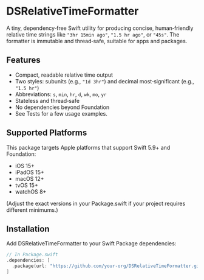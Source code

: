 # DSRelativeTimeFormatter

A tiny, dependency‑free Swift utility for producing concise, human‑friendly relative time strings like `"3hr 15min ago"`, `"1.5 hr ago"`, or `"45s"`. The formatter is immutable and thread‑safe, suitable for apps and packages.

## Features

- Compact, readable relative time output
- Two styles: subunits (e.g., `"1d 3hr"`) and decimal most‑significant (e.g., `"1.5 hr"`)
- Abbreviations: `s`, `min`, `hr`, `d`, `wk`, `mo`, `yr`
- Stateless and thread‑safe
- No dependencies beyond Foundation
- See Tests for a few usage examples.

## Supported Platforms

This package targets Apple platforms that support Swift 5.9+ and Foundation:

- iOS 15+
- iPadOS 15+
- macOS 12+
- tvOS 15+
- watchOS 8+

(Adjust the exact versions in your Package.swift if your project requires different minimums.)

## Installation

Add DSRelativeTimeFormatter to your Swift Package dependencies:

```swift
// In Package.swift
.dependencies: [
  .package(url: "https://github.com/your-org/DSRelativeTimeFormatter.git", from: "1.0.0")
]


